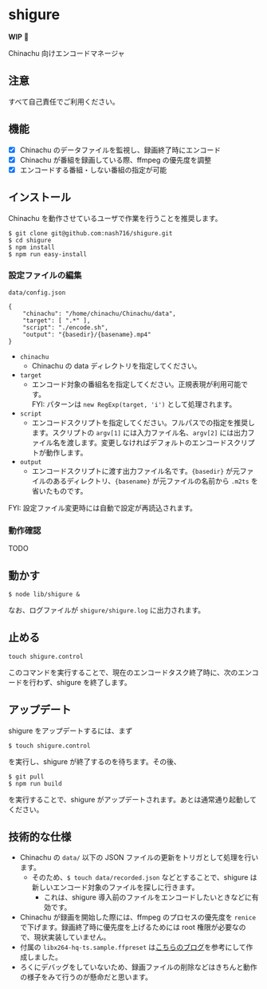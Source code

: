 # shigure

**WIP** :bow:

Chinachu 向けエンコードマネージャ

## 注意

すべて自己責任でご利用ください。

## 機能

- [x] Chinachu のデータファイルを監視し、録画終了時にエンコード
- [x] Chinachu が番組を録画している際、ffmpeg の優先度を調整
- [x] エンコードする番組・しない番組の指定が可能

## インストール

Chinachu を動作させているユーザで作業を行うことを推奨します。

```
$ git clone git@github.com:nash716/shigure.git
$ cd shigure
$ npm install
$ npm run easy-install
```

### 設定ファイルの編集

`data/config.json`

```
{
	"chinachu": "/home/chinachu/Chinachu/data",
	"target": [ ".*" ],
	"script": "./encode.sh",
	"output": "{basedir}/{basename}.mp4"
}
```

- `chinachu`
	- Chinachu の data ディレクトリを指定してください。
- `target`
	- エンコード対象の番組名を指定してください。正規表現が利用可能です。  
	FYI: パターンは `new RegExp(target, 'i')` として処理されます。
- `script`
	- エンコードスクリプトを指定してください。フルパスでの指定を推奨します。スクリプトの `argv[1]` には入力ファイル名、`argv[2]` には出力ファイル名を渡します。変更しなければデフォルトのエンコードスクリプトが動作します。
- `output`
	- エンコードスクリプトに渡す出力ファイル名です。`{basedir}` が元ファイルのあるディレクトリ、`{basename}` が元ファイルの名前から `.m2ts` を省いたものです。

FYI: 設定ファイル変更時には自動で設定が再読込されます。

### 動作確認

TODO

## 動かす

```
$ node lib/shigure &
```

なお、ログファイルが `shigure/shigure.log` に出力されます。

## 止める

```
touch shigure.control
```

このコマンドを実行することで、現在のエンコードタスク終了時に、次のエンコードを行わず、shigure を終了します。

## アップデート

shigure をアップデートするには、まず

```
$ touch shigure.control
```

を実行し、shigure が終了するのを待ちます。その後、

```
$ git pull
$ npm run build
```

を実行することで、shigure がアップデートされます。あとは通常通り起動してください。

## 技術的な仕様

- Chinachu の `data/` 以下の JSON ファイルの更新をトリガとして処理を行います。
	- そのため、`$ touch data/recorded.json` などとすることで、shigure は 新しいエンコード対象のファイルを探しに行きます。
		- これは、shigure 導入前のファイルをエンコードしたいときなどに有効です。
- Chinachu が録画を開始した際には、ffmpeg のプロセスの優先度を `renice` で下げます。録画終了時に優先度を上げるためには root 権限が必要なので、現状実装していません。
- 付属の `libx264-hq-ts.sample.ffpreset` は[こちらのブログ](http://munepi.hatenablog.jp/entry/20091227/1261941397)を参考にして作成しました。
- ろくにデバッグをしていないため、録画ファイルの削除などはきちんと動作の様子をみて行うのが懸命だと思います。
